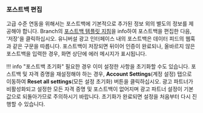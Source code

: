 ### 포스트백 편집

고급 수준 연동을 위해서는 포스트백에 기본적으로 추가된 정보 외의 별도의 정보를 제공해야 합니다. Branch의 [포스트백 템플릿 지침](/exports/ua-webhooks/#templating-your-postback-url)을 info하여 포스트백을 편집한 다음, '저장'을 클릭하십시오. 유니버설 광고 인터페이스 내의 포스트백은 데이터 피드의 웹훅과 같은 구문을 따릅니다. 포스트백이 저장되면 뒤이어 인증이 완료되나, 올바르지 않은 포스트백을 입력한 경우, 화면 상단에 에러 메시지가 표시됩니다.

!!! info "포스트백 초기화"
  필요한 경우 이미 설정한 사항을 초기화할 수도 있습니다. 포스트백 및 자격 증명을 재설정해야 하는 경우, <notranslate>**Account Settings**</notranslate>(계정 설정) 탭으로 이동하여 <notranslate>**Reset all settings**</notranslate>(모든 설정 초기화) 버튼을 클릭하십시오. 광고 파트너가 비활성화되고 설정한 모든 자격 증명 및 포스트백이 없어지며 광고 파트너 설정이 기본값으로 되돌아가므로 주의하시기 바랍니다. 초기화가 완료되면 설정을 처음부터 다시 진행할 수 있습니다.
